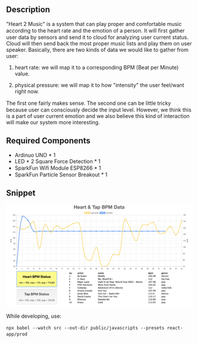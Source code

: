 ## Description

"Heart 2 Music" is a system that can play proper and comfortable music according to the heart rate and the emotion of a person. It will ﬁrst gather user data by sensors and send it to cloud for analyzing user current status. Cloud will then send back the most proper music lists and play them on user speaker. Basically, there are two kinds of data we would like to gather from user:

1. heart rate: we will map it to a corresponding BPM (Beat per Minute) value.

2. physical pressure: we will map it to how "intensity" the user feel/want right now.

The ﬁrst one fairly makes sense. The second one can be little tricky because user can consciously decide the input level. However, we think this is a part of user current emotion and we also believe this kind of interaction will make our system more interesting.


## Required Components

- Ardinuo UNO * 1 
- LED * 2 Square Force Detection * 1 
- SparkFun Wiﬁ Module ESP8266 * 1 
- SparkFun Particle Sensor Breakout * 1



## Snippet

![](img/demo2.png)



While developing, use:

`npx babel --watch src --out-dir public/javascripts --presets react-app/prod`

